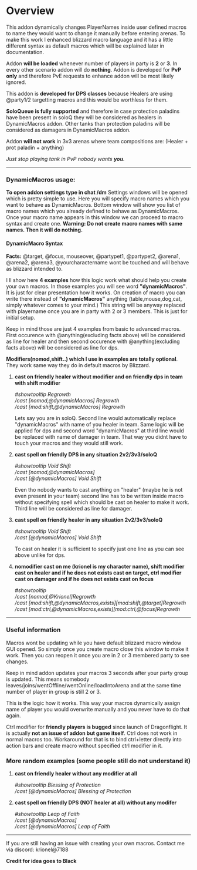 # Overview
This addon dynamically changes PlayerNames inside user defined macros to name they would want to change it manually before entering arenas. To make this work I enhanced blizzard macro language and it has a little different syntax as default macros which will be explained later in documentation.

Addon **will be loaded** whenever number of players in party is **2** or **3**. In every other scenario addon will do **nothing**.
Addon is developed for **PvP only** and therefore PvE requests to enhance addon will be most likely ignored.

This addon is **developed for DPS classes** because Healers are using @party1/2 targetting macros and this would be worthless for them.

**SoloQueue is fully supported** and therefore in case protection paladins have been present in soloQ they will be considered as healers in DynamicMacros addon. Other tanks than protection paladins will be considered as damagers in DynamicMacros addon.

Addon **will not work** in 3v3 arenas where team compositions are: (Healer + prot paladin + anything)

*Just stop playing tank in PvP nobody wants **you**.*
___
### DynamicMacros usage:

**To open addon settings type in chat /dm**
Settings windows will be opened which is pretty simple to use. Here you will specify macro names which you want to behave as DynamicMacros. Bottom window will show you list of macro names which you already defined to behave as DynamicMacros. Once your macro name appears in this window we can proceed to macro syntax and create one.
**Warning: Do not create macro names with same names. Then it will do nothing.**

#### DynamicMacro Syntax

**Facts:** 
@target, @focus, mouseover, @partypet1, @partypet2, @arena1, @arena2, @arena3, @yourcharactername wont be touched and will behave as blizzard intended to.

I ll show here **4 examples** how this logic work what should help you create your own macros. 
In those examples you will see word **"dynamicMacros"**. It is just for clear presentation how it works. On creation of macro you can write there instead of **"dynamicMacros"** anything (table,mouse,dog,cat, simply whatever comes to your mind.) This string will be anyway replaced with playername once you are in party with 2 or 3 members. This is just for initial setup.

Keep in mind those are just 4 examples from basic to advanced macros. First occurence with @anything(excluding facts above) will be considered as line for healer and then second occurence with @anything(excluding facts above) will be considered as line for dps. 

**Modifiers(nomod,shift..) which I use in examples are totally optional**. They work same way they do in default macros by Blizzard.

1. **cast on friendly healer without modifier and on friendly dps in team with shift modifier**

    *#showtooltip Regrowth*   
    */cast [nomod,@dynamicMacros] Regrowth*   
    */cast [mod:shift,@dynamicMacros] Regrowth*
   
    Lets say you are in soloQ. Second line would automatically replace "dynamicMacros" with name of you healer in team. Same logic will be applied for dps and second word "dynamicMacros" at third line would be replaced with name of damager in team.
    That way you didnt have to touch your macros and they would still work.

2. **cast spell on friendly DPS in any situation 2v2/3v3/soloQ**
   
   *#showtooltip Void Shift*\
   */cast [nomod,@dynamicMacros]*   
   */cast [@dynamicMacros] Void Shift*
   
    Even tho nobody wants to cast anything on "healer" (maybe he is not even present in your team) second line has to be written inside macro without specifying spell which should be cast on healer to make it work. Third line will be considered as line for damager.

3. **cast spell on friendly healer in any situation 2v2/3v3/soloQ**
   
    *#showtooltip Void Shift*   
    */cast [@dynamicMacros] Void Shift*
   
    To cast on healer it is sufficient to specify just one line as you can see above unlike for dps.

4. **nomodifier cast on me (krionel is my character name), shift modifier cast on healer and if he does not exists cast on target, ctrl modifier cast on damager and if he does not exists cast on focus**
   
    *#showtooltip*   
    */cast [nomod,@Krionel]Regrowth*   
    */cast [mod:shift,@dynamicMacros,exists][mod:shift,@target]Regrowth*   
    */cast [mod:ctrl,@dynamicMacros,exists][mod:ctrl,@focus]Regrowth*
   
___
### Useful information
Macros wont be updating while you have default blizzard macro window GUI opened. So simply once you create macro close this window to make it work. Then you can reopen it once you are in 2 or 3 membered party to see changes.

Keep in mind addon updates your macros 3 seconds after your party group is updated. This means somebody leaves/joins/wentOffline/wentOnline/loadIntoArena and at the same time number of player in group is still 2 or 3.

This is the logic how it works. This way your macros dynamically assign name of player you would overwrite manually and you never have to do that again.

Ctrl modifier for **friendly players is bugged** since launch of Dragonflight. It is actually **not an issue of addon but game itself**. Ctrl does not work in normal macros too. Workaround for that is to bind ctrl+letter directly into action bars and create macro without specified ctrl modifier in it.

### More random examples (some people still do not understand it)

1. **cast on friendly healer without any modifier at all**

    *#showtooltip Blessing of Protection*   
    */cast [@dynamicMacros] Blessing of Protection*   

2. **cast spell on friendly DPS (NOT healer at all) without any modifer**
   
   *#showtooltip Leap of Faith*\
   */cast [@dynamicMacros]*   
   */cast [@dynamicMacros] Leap of Faith*

---
If you are still having an issue with creating your own macros. Contact me via discord: krionel@7188


**Credit for idea goes to Black**
